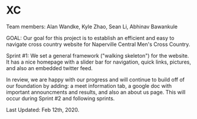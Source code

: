 # XC
Team members: Alan Wandke, Kyle Zhao, Sean Li, Abhinav Bawankule

GOAL: Our goal for this project is to establish an efficient and easy to navigate cross country website for 
Naperville Central Men's Cross Country. 

Sprint #1: We set a general framework ("walking skeleton") for the website. It has a nice homepage with a slider bar for navigation, 
quick links, pictures, and also an embedded twitter feed. 

In review, we are happy with our progress and will continue to build off of our foundation by adding: a meet information tab, 
a google doc with important announcments and results, and also an about us page. This will occur during Sprint #2 and following sprints. 

Last Updated: Feb 12th, 2020.




